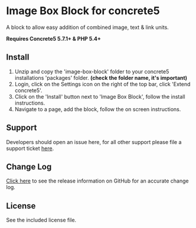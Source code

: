 # Image Box Block for concrete5
A block to allow easy addition of combined image, text & link units.

**Requires Concrete5 5.7.1+ & PHP 5.4+**

## Install
1. Unzip and copy the 'image-box-block' folder to your concrete5 installations 'packages' folder. **(check the folder name, it's important)**
2. Login, click on the Settings icon on the right of the top bar, click 'Extend concrete5'.
3. Click on the 'Install' button next to 'Image Box Block', follow the install instructions.
5. Navigate to a page, add the block, follow the on screen instructions.

## Support
Developers should open an issue here, for all other support please file a support ticket [here](https://c5labs.com/support?addon=Image+Box).

## Change Log
[Click here](https://github.com/olsgreen/image-box-block/releases) to see the release information on GitHub for an accurate change log.

## License
See the included license file.
